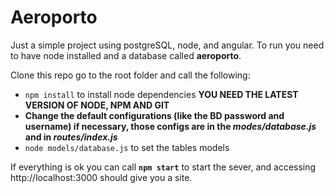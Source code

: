 # Aeroporto
Just a simple project using postgreSQL, node, and angular.
To run you need to have node installed and a database called **aeroporto**.

Clone this repo go to the root folder and call the following:
 - `npm install` to install node dependencies **YOU NEED THE LATEST VERSION OF NODE, NPM AND GIT**
 - **Change the default configurations (like the BD password and username) if necessary, those configs are in the *modes/database.js* and in *routes/index.js***
 - `node models/database.js` to set the tables models

If everything is ok you can call **`npm start`** to start the sever, and accessing http://localhost:3000 should give you a site.
